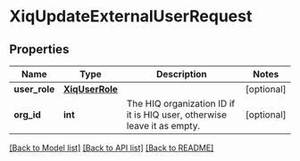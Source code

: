 # XiqUpdateExternalUserRequest

## Properties
Name | Type | Description | Notes
------------ | ------------- | ------------- | -------------
**user_role** | [**XiqUserRole**](XiqUserRole.md) |  | [optional] 
**org_id** | **int** | The HIQ organization ID if it is HIQ user, otherwise leave it as empty. | [optional] 

[[Back to Model list]](../README.md#documentation-for-models) [[Back to API list]](../README.md#documentation-for-api-endpoints) [[Back to README]](../README.md)


